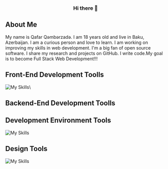 ### <div align="center"> Hi there 👋</div>  
<!-- about me -->
## About Me 
<p>My name is Qafar Qəmbərzadə. I am 18 years old and live in Baku, Azerbaijan. I am a curious person and love to learn. I am working on improving my skills in web development. I'm a big fan of open source software. I share my research and projects on GitHub. I write code.My goal is to become Full Stack Web Development!!!</p>

<!-- skills -->

<!-- Front-End Development Toolls -->

## Front-End Development Toolls
![My Skills](https://skillicons.dev/icons?i=html,css,sass)\

<!--  Backend-End Development Toolls -->
## Backend-End Development Toolls

<!-- Development Environment Tools -->
## Development Environment Tools
![My Skills](https://skillicons.dev/icons?i=vscode,github)

<!-- Design Tools -->
## Design Tools
![My Skills](https://skillicons.dev/icons?i=figma)

